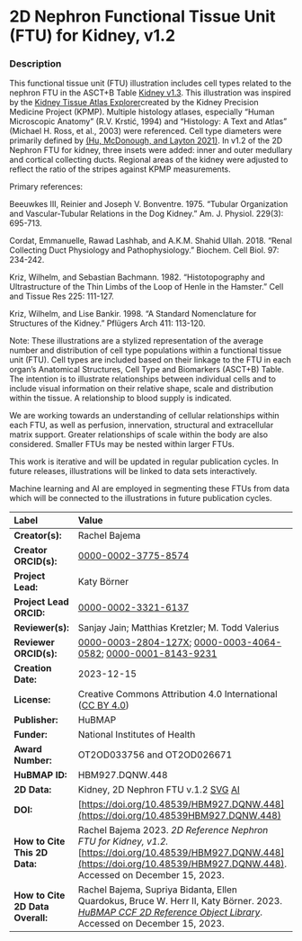 # 2D Nephron Functional Tissue Unit (FTU) for Kidney, v1.2

### Description
This functional tissue unit (FTU) illustration includes cell types related to the nephron FTU in the ASCT+B Table [Kidney v1.3](https://cdn.humanatlas.io/hra-releases/v1.4/asct-b/asct-b-vh-kidney.csv). This illustration was inspired by the [Kidney Tissue Atlas Explorer](https://atlas.kpmp.org/explorer/)created by the Kidney Precision Medicine Project (KPMP). Multiple histology atlases, especially “Human Microscopic Anatomy” (R.V. Krstić, 1994) and “Histology: A Text and Atlas” (Michael H. Ross, et al., 2003) were referenced. Cell type diameters were primarily defined by [(Hu, McDonough, and Layton 2021)](https://doi.org/10.1016/j.isci.2021.102667). In v1.2 of the 2D Nephron FTU for kidney, three insets were added: inner and outer medullary and cortical collecting ducts. Regional areas of the kidney were adjusted to reflect the ratio of the stripes against KPMP measurements.

Primary references:

Beeuwkes III, Reinier and Joseph V. Bonventre. 1975. “Tubular Organization and Vascular-Tubular Relations in the Dog Kidney.” Am. J. Physiol. 229(3): 695-713.

Cordat, Emmanuelle, Rawad Lashhab, and A.K.M. Shahid Ullah. 2018. “Renal Collecting Duct Physiology and Pathophysiology.” Biochem. Cell Biol. 97: 234-242.

Kriz, Wilhelm, and Sebastian Bachmann. 1982. “Histotopography and Ultrastructure of the Thin Limbs of the Loop of Henle in the Hamster.” Cell and Tissue Res 225: 111-127.

Kriz, Wilhelm, and Lise Bankir. 1998. “A Standard Nomenclature for Structures of the Kidney.” Pflügers Arch 411: 113-120.

Note: These illustrations are a stylized representation of the average number and distribution of cell type populations within a functional tissue unit (FTU). Cell types are included based on their linkage to the FTU in each organ’s Anatomical Structures, Cell Type and Biomarkers (ASCT+B) Table. The intention is to illustrate relationships between individual cells and to include visual information on their relative shape, scale and distribution within the tissue. A relationship to blood supply is indicated.

We are working towards an understanding of cellular relationships within each FTU, as well as perfusion, innervation, structural and extracellular matrix support. Greater relationships of scale within the body are also considered. Smaller FTUs may be nested within larger FTUs.

This work is iterative and will be updated in regular publication cycles. In future releases, illustrations will be linked to data sets interactively. 

Machine learning and AI are employed in segmenting these FTUs from data which will be connected to the illustrations in future publication cycles.




| Label | Value |
| :------------- |:-------------|
| **Creator(s):** | Rachel Bajema |
| **Creator ORCID(s):** | [0000-0002-3775-8574](https://orcid.org/0000-0002-3775-8574) |
| **Project Lead:** | Katy B&ouml;rner |
| **Project Lead ORCID:** | [0000-0002-3321-6137](https://orcid.org/0000-0002-3321-6137) |
| **Reviewer(s):** | Sanjay Jain; Matthias Kretzler; M. Todd Valerius  |
| **Reviewer ORCID(s):** |[0000-0003-2804-127X](https://orcid.org/0000-0003-2804-127X); [0000-0003-4064-0582](https://orcid.org/0000-0003-4064-0582); [0000-0001-8143-9231](https://orcid.org/0000-0001-8143-9231)|
| **Creation Date:** | 2023-12-15|
| **License:** | Creative Commons Attribution 4.0 International ([CC BY 4.0](https://creativecommons.org/licenses/by/4.0/)) |
| **Publisher:** | HuBMAP |
| **Funder:** | National Institutes of Health |
| **Award Number:** |OT2OD033756 and OT2OD026671 |
| **HuBMAP ID:** | HBM927.DQNW.448 |
| **2D Data:** | Kidney, 2D Nephron FTU v.1.2 [SVG](https://cdn.humanatlas.io/hra-releases/v2.0/2d-ftu/2d-ftu-kidney-nephron.svg) [AI](https://cdn.humanatlas.io/hra-releases/v2.0/2d-ftu/2d-ftu-kidney-nephron.ai)|
| **DOI:** | [https://doi.org/10.48539/HBM927.DQNW.448](https://doi.org/10.48539HBM927.DQNW.448) |
| **How to Cite This 2D Data:** | Rachel Bajema 2023. *2D Reference Nephron FTU for Kidney, v1.2.* [https://doi.org/10.48539/HBM927.DQNW.448](https://doi.org/10.48539/HBM927.DQNW.448). Accessed on December 15, 2023.|
| **How to Cite 2D Data Overall:** | Rachel Bajema, Supriya Bidanta, Ellen Quardokus,  Bruce W. Herr II, Katy Börner. 2023. [*HuBMAP CCF 2D Reference Object Library*](https://humanatlas.io/2d-ftu-illustrations). Accessed on December 15, 2023.|
